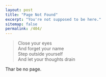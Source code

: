 ```yaml
---
layout: post
title: "Page Not Found"
excerpt: "You're not supposed to be here."
sitemap: false
permalink: /404/
---
```


>Close your eyes  
>And forget your name  
>Step outside yourself  
>And let your thoughts drain  

Thar be no page.
